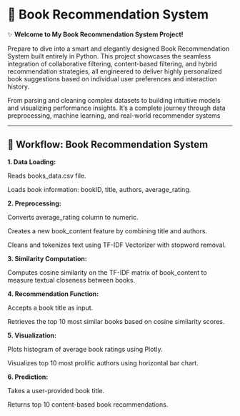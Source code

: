 # 📖 Book Recommendation System

✨ **Welcome to My Book Recommendation System Project!**

Prepare to dive into a smart and elegantly designed Book Recommendation System built entirely in Python. This project showcases the seamless integration of collaborative filtering, content-based filtering, and hybrid recommendation strategies, all engineered to deliver highly personalized book suggestions based on individual user preferences and interaction history.

From parsing and cleaning complex datasets to building intuitive models and visualizing performance insights. It’s a complete journey through data preprocessing, machine learning, and real-world recommender systems

---

## 🔄 Workflow: Book Recommendation System


**1. Data Loading:**
   
   Reads books_data.csv file.

   Loads book information: bookID, title, authors, average_rating.


**2. Preprocessing:**
   
   Converts average_rating column to numeric.

   Creates a new book_content feature by combining title and authors.

   Cleans and tokenizes text using TF-IDF Vectorizer with stopword removal.


**3. Similarity Computation:**
   
   Computes cosine similarity on the TF-IDF matrix of book_content to measure textual closeness between books.


**4. Recommendation Function:**

   Accepts a book title as input.

   Retrieves the top 10 most similar books based on cosine similarity scores.


**5. Visualization:**

   Plots histogram of average book ratings using Plotly.

   Visualizes top 10 most prolific authors using horizontal bar chart.


**6. Prediction:**
   
   Takes a user-provided book title.

   Returns top 10 content-based book recommendations.
